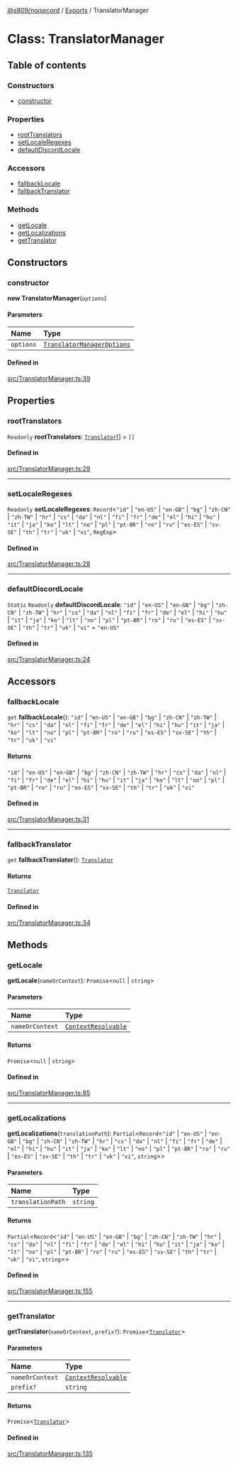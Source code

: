 [@s809/noisecord](../README.md) / [Exports](../modules.md) / TranslatorManager

# Class: TranslatorManager

## Table of contents

### Constructors

- [constructor](TranslatorManager-1.md#constructor)

### Properties

- [rootTranslators](TranslatorManager-1.md#roottranslators)
- [setLocaleRegexes](TranslatorManager-1.md#setlocaleregexes)
- [defaultDiscordLocale](TranslatorManager-1.md#defaultdiscordlocale)

### Accessors

- [fallbackLocale](TranslatorManager-1.md#fallbacklocale)
- [fallbackTranslator](TranslatorManager-1.md#fallbacktranslator)

### Methods

- [getLocale](TranslatorManager-1.md#getlocale)
- [getLocalizations](TranslatorManager-1.md#getlocalizations)
- [getTranslator](TranslatorManager-1.md#gettranslator)

## Constructors

### constructor

**new TranslatorManager**(`options`)

#### Parameters

| Name | Type |
| :------ | :------ |
| `options` | [`TranslatorManagerOptions`](../interfaces/TranslatorManagerOptions.md) |

#### Defined in

[src/TranslatorManager.ts:39](https://github.com/s809/noisecord/blob/ab0ef27/src/TranslatorManager.ts#L39)

## Properties

### rootTranslators

 `Readonly` **rootTranslators**: [`Translator`](Translator-1.md)[] = `[]`

#### Defined in

[src/TranslatorManager.ts:29](https://github.com/s809/noisecord/blob/ab0ef27/src/TranslatorManager.ts#L29)

___

### setLocaleRegexes

 `Readonly` **setLocaleRegexes**: `Record`<``"id"`` \| ``"en-US"`` \| ``"en-GB"`` \| ``"bg"`` \| ``"zh-CN"`` \| ``"zh-TW"`` \| ``"hr"`` \| ``"cs"`` \| ``"da"`` \| ``"nl"`` \| ``"fi"`` \| ``"fr"`` \| ``"de"`` \| ``"el"`` \| ``"hi"`` \| ``"hu"`` \| ``"it"`` \| ``"ja"`` \| ``"ko"`` \| ``"lt"`` \| ``"no"`` \| ``"pl"`` \| ``"pt-BR"`` \| ``"ro"`` \| ``"ru"`` \| ``"es-ES"`` \| ``"sv-SE"`` \| ``"th"`` \| ``"tr"`` \| ``"uk"`` \| ``"vi"``, `RegExp`\>

#### Defined in

[src/TranslatorManager.ts:28](https://github.com/s809/noisecord/blob/ab0ef27/src/TranslatorManager.ts#L28)

___

### defaultDiscordLocale

 `Static` `Readonly` **defaultDiscordLocale**: ``"id"`` \| ``"en-US"`` \| ``"en-GB"`` \| ``"bg"`` \| ``"zh-CN"`` \| ``"zh-TW"`` \| ``"hr"`` \| ``"cs"`` \| ``"da"`` \| ``"nl"`` \| ``"fi"`` \| ``"fr"`` \| ``"de"`` \| ``"el"`` \| ``"hi"`` \| ``"hu"`` \| ``"it"`` \| ``"ja"`` \| ``"ko"`` \| ``"lt"`` \| ``"no"`` \| ``"pl"`` \| ``"pt-BR"`` \| ``"ro"`` \| ``"ru"`` \| ``"es-ES"`` \| ``"sv-SE"`` \| ``"th"`` \| ``"tr"`` \| ``"uk"`` \| ``"vi"`` = `"en-US"`

#### Defined in

[src/TranslatorManager.ts:24](https://github.com/s809/noisecord/blob/ab0ef27/src/TranslatorManager.ts#L24)

## Accessors

### fallbackLocale

`get` **fallbackLocale**(): ``"id"`` \| ``"en-US"`` \| ``"en-GB"`` \| ``"bg"`` \| ``"zh-CN"`` \| ``"zh-TW"`` \| ``"hr"`` \| ``"cs"`` \| ``"da"`` \| ``"nl"`` \| ``"fi"`` \| ``"fr"`` \| ``"de"`` \| ``"el"`` \| ``"hi"`` \| ``"hu"`` \| ``"it"`` \| ``"ja"`` \| ``"ko"`` \| ``"lt"`` \| ``"no"`` \| ``"pl"`` \| ``"pt-BR"`` \| ``"ro"`` \| ``"ru"`` \| ``"es-ES"`` \| ``"sv-SE"`` \| ``"th"`` \| ``"tr"`` \| ``"uk"`` \| ``"vi"``

#### Returns

``"id"`` \| ``"en-US"`` \| ``"en-GB"`` \| ``"bg"`` \| ``"zh-CN"`` \| ``"zh-TW"`` \| ``"hr"`` \| ``"cs"`` \| ``"da"`` \| ``"nl"`` \| ``"fi"`` \| ``"fr"`` \| ``"de"`` \| ``"el"`` \| ``"hi"`` \| ``"hu"`` \| ``"it"`` \| ``"ja"`` \| ``"ko"`` \| ``"lt"`` \| ``"no"`` \| ``"pl"`` \| ``"pt-BR"`` \| ``"ro"`` \| ``"ru"`` \| ``"es-ES"`` \| ``"sv-SE"`` \| ``"th"`` \| ``"tr"`` \| ``"uk"`` \| ``"vi"``

#### Defined in

[src/TranslatorManager.ts:31](https://github.com/s809/noisecord/blob/ab0ef27/src/TranslatorManager.ts#L31)

___

### fallbackTranslator

`get` **fallbackTranslator**(): [`Translator`](Translator-1.md)

#### Returns

[`Translator`](Translator-1.md)

#### Defined in

[src/TranslatorManager.ts:34](https://github.com/s809/noisecord/blob/ab0ef27/src/TranslatorManager.ts#L34)

## Methods

### getLocale

**getLocale**(`nameOrContext`): `Promise`<``null`` \| `string`\>

#### Parameters

| Name | Type |
| :------ | :------ |
| `nameOrContext` | [`ContextResolvable`](../modules/TranslatorManager.md#contextresolvable) |

#### Returns

`Promise`<``null`` \| `string`\>

#### Defined in

[src/TranslatorManager.ts:85](https://github.com/s809/noisecord/blob/ab0ef27/src/TranslatorManager.ts#L85)

___

### getLocalizations

**getLocalizations**(`translationPath`): `Partial`<`Record`<``"id"`` \| ``"en-US"`` \| ``"en-GB"`` \| ``"bg"`` \| ``"zh-CN"`` \| ``"zh-TW"`` \| ``"hr"`` \| ``"cs"`` \| ``"da"`` \| ``"nl"`` \| ``"fi"`` \| ``"fr"`` \| ``"de"`` \| ``"el"`` \| ``"hi"`` \| ``"hu"`` \| ``"it"`` \| ``"ja"`` \| ``"ko"`` \| ``"lt"`` \| ``"no"`` \| ``"pl"`` \| ``"pt-BR"`` \| ``"ro"`` \| ``"ru"`` \| ``"es-ES"`` \| ``"sv-SE"`` \| ``"th"`` \| ``"tr"`` \| ``"uk"`` \| ``"vi"``, `string`\>\>

#### Parameters

| Name | Type |
| :------ | :------ |
| `translationPath` | `string` |

#### Returns

`Partial`<`Record`<``"id"`` \| ``"en-US"`` \| ``"en-GB"`` \| ``"bg"`` \| ``"zh-CN"`` \| ``"zh-TW"`` \| ``"hr"`` \| ``"cs"`` \| ``"da"`` \| ``"nl"`` \| ``"fi"`` \| ``"fr"`` \| ``"de"`` \| ``"el"`` \| ``"hi"`` \| ``"hu"`` \| ``"it"`` \| ``"ja"`` \| ``"ko"`` \| ``"lt"`` \| ``"no"`` \| ``"pl"`` \| ``"pt-BR"`` \| ``"ro"`` \| ``"ru"`` \| ``"es-ES"`` \| ``"sv-SE"`` \| ``"th"`` \| ``"tr"`` \| ``"uk"`` \| ``"vi"``, `string`\>\>

#### Defined in

[src/TranslatorManager.ts:155](https://github.com/s809/noisecord/blob/ab0ef27/src/TranslatorManager.ts#L155)

___

### getTranslator

**getTranslator**(`nameOrContext`, `prefix?`): `Promise`<[`Translator`](Translator-1.md)\>

#### Parameters

| Name | Type |
| :------ | :------ |
| `nameOrContext` | [`ContextResolvable`](../modules/TranslatorManager.md#contextresolvable) |
| `prefix?` | `string` |

#### Returns

`Promise`<[`Translator`](Translator-1.md)\>

#### Defined in

[src/TranslatorManager.ts:135](https://github.com/s809/noisecord/blob/ab0ef27/src/TranslatorManager.ts#L135)
